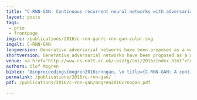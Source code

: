 ```yaml
---
title: "C-RNN-GAN: Continuous recurrent neural networks with adversarial training"
layout: posts
tags:
 - prio
 - frontpage
imgsrc: /publications/2016/c-rnn-gan/c-rnn-gan-color.svg
imgalt: C-RNN-GAN
longversion: Generative adversarial networks have been proposed as a way of efficiently training deep generative neural networks. We propose a generative adversarial model that works on continuous sequential data, and apply it by training it on a collection of classical music. We conclude that it generates music that sounds better and better as the model is trained, report statistics on generated music, and let the reader judge the quality by downloading the generated songs.</p><h2>Generated music samples</h2><p><a href="http://mogren.one/files/c-rnn-gan-sample11.mp3">sample11.mp3</a></br><a href="http://mogren.one/files/c-rnn-gan-sample.mp3">sample09.mp3</a></br></p><p>More samples of generated music can be downloaded from <a href="https://github.com/olofmogren/c-rnn-gan-samples/">https://github.com/olofmogren/c-rnn-gan-samples/</a>.</p><h2>Source code</h2><p>The source code used for the experiments can be downloaded from <a href="https://github.com/olofmogren/c-rnn-gan/">https://github.com/olofmogren/c-rnn-gan/</a>.
shortversion: Generative adversarial networks have been proposed as a way of efficiently training deep generative neural networks. We propose a generative adversarial model that works on continuous sequential data, and apply it by training it on a collection of classical music. We conclude that it generates music that sounds better and better as the model is trained, report statistics on generated music, and let the reader judge the quality by downloading the generated songs.
venue: <a href="http://www.cs.nott.ac.uk/~psztg/cml/2016/index.html">Constructive Machine Learning Workshop (CML) at NIPS 2016</a> in Barcelona, Spain, December 10.
authors: Olof Mogren
bibtex: '@inproceedings{mogren2016crnngan, \n title={C-RNN-GAN: A continuous recurrent neural network with adversarial training}, \n author={Olof Mogren}, \n booktitle={Constructive Machine Learning Workshop (CML) at NIPS 2016}, \n pages={1}, \n year={2016}}'
permalink: /publications/2016/c-rnn-gan/
pdf: /publications/2016/c-rnn-gan/mogren2016crnngan.pdf

---
```

